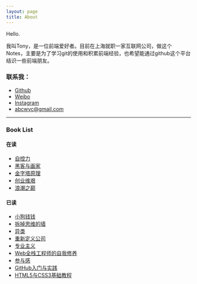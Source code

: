 ```yaml
---
layout: page
title: About
---
```


Hello.

我叫Tony，是一位前端爱好者。目前在上海就职一家互联网公司，做这个Notes，主要是为了学习git的使用和积累前端经验，也希望能通过github这个平台结识一些前端朋友。

### 联系我：
- [Github](https://github.com/abcwyc)
- [Weibo](http://weibo.com/wycai)
- [Instagram](https://www.instagram.com/youcaiwang/) 
- abcwyc@gmail.com

----
### Book List
#### 在读

+ [自控力](http://book.douban.com/subject/10786473/)
+ [黑客与画家](http://book.douban.com/subject/6021440/)
+ [金字塔原理](http://book.douban.com/subject/1020644/)
+ [创业维艰](http://book.douban.com/subject/26306686/)
+ [浪潮之巅](http://book.douban.com/subject/6709783/)


#### 已读
+ [小狗钱钱](http://book.douban.com/subject/1095634/)
+ [拆掉思维的墙](http://book.douban.com/subject/4953695/)
+ [异类](http://book.douban.com/subject/25863621/)
+ [重新定义公司](http://book.douban.com/subject/26582822/)
+ [专业主义](http://book.douban.com/subject/1790456/)
+ [Web全栈工程师的自我修养](http://book.douban.com/subject/26598045/)
+ [参与感](http://book.douban.com/subject/25942507/)
+ [GitHub入门与实践](http://book.douban.com/subject/26462816/)
+ [HTML5与CSS3基础教程](http://book.douban.com/subject/25878992/)
